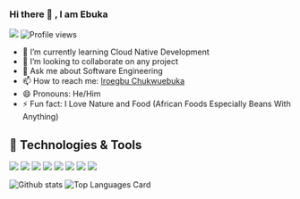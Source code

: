 ### Hi there 👋 , I am Ebuka

<!--
**iBoBoTi/iBoBoTi** is a ✨ _special_ ✨ repository because its `README.md` (this file) appears on your GitHub profile.

Here are some ideas to get you started:
-->
![](https://img.shields.io/github/followers/iBoBoTi?label=Followers&style=flat-square) 
![Profile views](https://gpvc.arturio.dev/iBoBoTi)

- 🌱 I’m currently learning Cloud Native Development
- 👯 I’m looking to collaborate on any project
- 💬 Ask me about Software Engineering
- 📫 How to reach me: <a href="https://linkedin.com/in/iroegbu-chukwuebuka-calistus">Iroegbu Chukwuebuka</a>
- 😄 Pronouns: He/Him
- ⚡ Fun fact: I Love Nature and Food (African Foods Especially Beans With Anything)

## 🔧 Technologies & Tools
![](https://img.shields.io/badge/Code-Golang-informational?style=flat&logo=go&logoColor=white&color=2bbc8a)
![](https://img.shields.io/badge/Code-Python-informational?style=flat&logo=python&logoColor=white&color=2bbc8a)
![](https://img.shields.io/badge/Code-JavaScript-informational?style=flat&logo=javascript&logoColor=white&color=2bbc8a)
![](https://img.shields.io/badge/Code-Make-informational?style=flat&logo=cmake&logoColor=white&color=2bbc8a)
![](https://img.shields.io/badge/Code-Vue-informational?style=flat&logo=vue.js&logoColor=white&color=2bbc8a)
![](https://img.shields.io/badge/Shell-Bash-informational?style=flat&logo=gnu-bash&logoColor=white&color=2bbc8a)
![](https://img.shields.io/badge/Tools-PostgreSQL-informational?style=flat&logo=postgresql&logoColor=white&color=2bbc8a)
![](https://img.shields.io/badge/Tools-Docker-informational?style=flat&logo=docker&logoColor=white&color=2bbc8a)

![Github stats](https://github-readme-stats.vercel.app/api?username=iBoBoTi&theme=highcontrast&show_icons=true&count_private=true)
![Top Languages Card](https://github-readme-stats.vercel.app/api/top-langs/?username=iBoBoTi&layout=compact)
